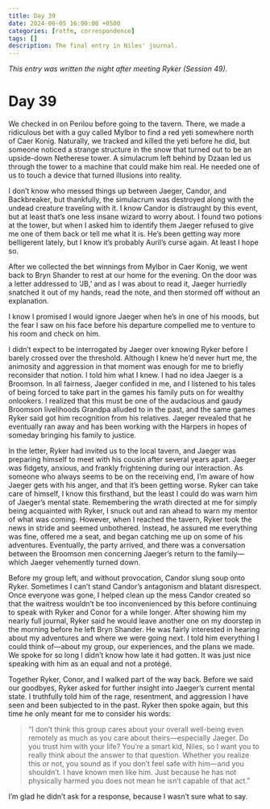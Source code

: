 ```yaml
---
title: Day 39
date: 2024-06-05 16:00:00 +0500
categories: [rotfm, correspondence]
tags: []
description: The final entry in Niles' journal.
---
```


*This entry was written the night after meeting Ryker (Session 49).*

# Day 39
We checked in on Perilou before going to the tavern. There, we made a ridiculous bet with a guy called Mylbor to find a red yeti somewhere north of Caer Konig. Naturally, we tracked and killed the yeti before he did, but someone noticed a strange structure in the snow that turned out to be an upside-down Netherese tower. A simulacrum left behind by Dzaan led us through the tower to a machine that could make him real. He needed one of us to touch a device that turned illusions into reality.

I don’t know who messed things up between Jaeger, Candor, and Backbreaker, but thankfully, the simulacrum was destroyed along with the undead creature traveling with it. I know Candor is distraught by this event, but at least that’s one less insane wizard to worry about. I found two potions at the tower, but when I asked him to identify them Jaeger refused to give me one of them back or tell me what it is. He’s been getting way more belligerent lately, but I know it’s probably Auril’s curse again. At least I hope so.

After we collected the bet winnings from Mylbor in Caer Konig, we went back to Bryn Shander to rest at our home for the evening. On the door was a letter addressed to ‘JB,’ and as I was about to read it, Jaeger hurriedly snatched it out of my hands, read the note, and then stormed off without an explanation.

I know I promised I would ignore Jaeger when he’s in one of his moods, but the fear I saw on his face before his departure compelled me to venture to his room and check on him.

I didn’t expect to be interrogated by Jaeger over knowing Ryker before I barely crossed over the threshold. Although I knew he’d never hurt me, the animosity and aggression in that moment was enough for me to briefly reconsider that notion. I told him what I knew. I had no idea Jaeger is a Broomson. In all fairness, Jaeger confided in me, and I listened to his tales of being forced to take part in the games his family puts on for wealthy onlookers. I realized that this must be one of the audacious and gaudy Broomson livelihoods Grandpa alluded to in the past, and the same games Ryker said got him recognition from his relatives. Jaeger revealed that he eventually ran away and has been working with the Harpers in hopes of someday bringing his family to justice.

In the letter, Ryker had invited us to the local tavern, and Jaeger was preparing himself to meet with his cousin after several years apart. Jaeger was fidgety, anxious, and frankly frightening during our interaction. As someone who always seems to be on the receiving end, I’m aware of how Jaeger gets with his anger, and that it’s been getting worse. Ryker can take care of himself, I know this firsthand, but the least I could do was warn him of Jaeger’s mental state. Remembering the wrath directed at me for simply being acquainted with Ryker, I snuck out and ran ahead to warn my mentor of what was coming. However, when I reached the tavern, Ryker took the news in stride and seemed unbothered. Instead, he assured me everything was fine, offered me a seat, and began catching me up on some of his adventures. Eventually, the party arrived, and there was a conversation between the Broomson men concerning Jaeger’s return to the family—which Jaeger vehemently turned down.

Before my group left, and without provocation, Candor slung soup onto Ryker. Sometimes I can’t stand Candor’s antagonism and blatant disrespect. Once everyone was gone, I helped clean up the mess Candor created so that the waitress wouldn’t be too inconvenienced by this before continuing to speak with Ryker and Conor for a while longer. After showing him my nearly full journal, Ryker said he would leave another one on my doorstep in the morning before he left Bryn Shander. He was fairly interested in hearing about my adventures and where we were going next. I told him everything I could think of—about my group, our experiences, and the plans we made. We spoke for so long I didn’t know how late it had gotten. It was just nice speaking with him as an equal and not a protégé.

Together Ryker, Conor, and I walked part of the way back. Before we said our goodbyes, Ryker asked for further insight into Jaeger’s current mental state. I truthfully told him of the rage, resentment, and aggression I have seen and been subjected to in the past. Ryker then spoke again, but this time he only meant for me to consider his words:

> “I don’t think this group cares about your overall well-being even remotely as much as you care about theirs—especially Jaeger. Do you trust him with your life? You’re a smart kid, Niles, so I want you to really think about the answer to that question. Whether you realize this or not, you sound as if you don’t feel safe with him—and you shouldn’t. I have known men like him. Just because he has not physically harmed you does not mean he isn’t capable of that act.”

I’m glad he didn’t ask for a response, because I wasn’t sure what to say.
